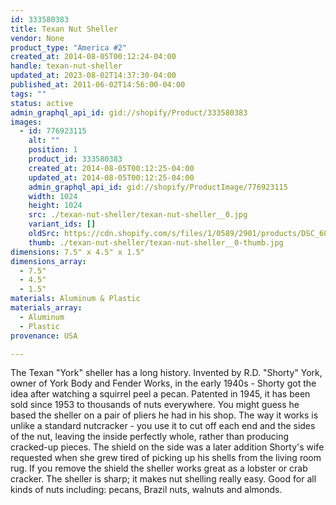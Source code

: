 ```yaml
---
id: 333580383
title: Texan Nut Sheller
vendor: None
product_type: "America #2"
created_at: 2014-08-05T00:12:24-04:00
handle: texan-nut-sheller
updated_at: 2023-08-02T14:37:30-04:00
published_at: 2011-06-02T14:56:00-04:00
tags: ""
status: active
admin_graphql_api_id: gid://shopify/Product/333580383
images:
  - id: 776923115
    alt: ""
    position: 1
    product_id: 333580383
    created_at: 2014-08-05T00:12:25-04:00
    updated_at: 2014-08-05T00:12:25-04:00
    admin_graphql_api_id: gid://shopify/ProductImage/776923115
    width: 1024
    height: 1024
    src: ./texan-nut-sheller/texan-nut-sheller__0.jpg
    variant_ids: []
    oldSrc: https://cdn.shopify.com/s/files/1/0589/2901/products/DSC_6096_texannutsheller.jpeg?v=1407211945
    thumb: ./texan-nut-sheller/texan-nut-sheller__0-thumb.jpg
dimensions: 7.5" x 4.5" x 1.5"
dimensions_array:
  - 7.5"
  - 4.5"
  - 1.5"
materials: Aluminum & Plastic
materials_array:
  - Aluminum
  - Plastic
provenance: USA

---
```


The Texan "York" sheller has a long history. Invented by R.D. "Shorty" York, owner of York Body and Fender Works, in the early 1940s - Shorty got the idea after watching a squirrel peel a pecan. Patented in 1945, it has been sold since 1953 to thousands of nuts everywhere. You might guess he based the sheller on a pair of pliers he had in his shop. The way it works is unlike a standard nutcracker - you use it to cut off each end and the sides of the nut, leaving the inside perfectly whole, rather than producing cracked-up pieces. The shield on the side was a later addition Shorty's wife requested when she grew tired of picking up his shells from the living room rug. If you remove the shield the sheller works great as a lobster or crab cracker. The sheller is sharp; it makes nut shelling really easy. Good for all kinds of nuts including: pecans, Brazil nuts, walnuts and almonds.